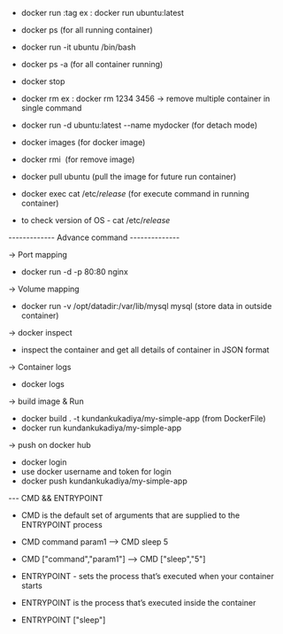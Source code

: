 - docker run <image-name>:tag ex : docker run ubuntu:latest
- docker ps (for all running container)
- docker run -it ubuntu /bin/bash
- docker ps -a (for all container running)
- docker stop <container-name or ID>
- docker rm <container-name or ID> ex : docker rm 1234 3456 -> remove
   multiple container in single command
- docker run -d ubuntu:latest --name mydocker (for detach mode)
- docker images (for docker image)
- docker rmi <image name> (for remove image)
- docker pull ubuntu (pull the image for future run container)
- docker exec <cotainer-name or ID> cat /etc/*release* (for execute command in running container)

 - to check version of OS - cat /etc/*release*

------------- Advance command --------------

-> Port mapping
- docker run -d -p 80:80 nginx

-> Volume mapping
- docker run -v /opt/datadir:/var/lib/mysql mysql (store data in outside container)

-> docker inspect <container-name or ID>
- inspect the container and get all details of container in JSON format

-> Container logs
- docker logs <container-name or ID>

-> build image & Run
- docker build . -t kundankukadiya/my-simple-app (from DockerFile)
- docker run kundankukadiya/my-simple-app

-> push on docker hub
- docker login
- use docker username and token for login
- docker push kundankukadiya/my-simple-app

--- CMD && ENTRYPOINT
- CMD is the default set of arguments that are supplied to the ENTRYPOINT process
- CMD command param1 --> CMD sleep 5
- CMD ["command","param1"] --> CMD ["sleep","5"]

- ENTRYPOINT - sets the process that’s executed when your container starts
- ENTRYPOINT is the process that’s executed inside the container
- ENTRYPOINT ["sleep"]
